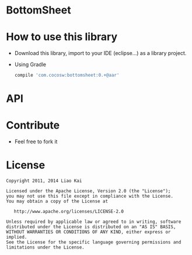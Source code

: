 BottomSheet
=======



How to use this library
=======

- Download this library, import to your IDE (eclipse...) as a library project.
- Using Gradle

    ```groovy
    compile 'com.cocosw:bottomsheet:0.+@aar' 
    ```


API
=======


Contribute
=======

- Feel free to fork it


License
=======

    Copyright 2011, 2014 Liao Kai

    Licensed under the Apache License, Version 2.0 (the "License");
    you may not use this file except in compliance with the License.
    You may obtain a copy of the License at

       http://www.apache.org/licenses/LICENSE-2.0

    Unless required by applicable law or agreed to in writing, software
    distributed under the License is distributed on an "AS IS" BASIS,
    WITHOUT WARRANTIES OR CONDITIONS OF ANY KIND, either express or implied.
    See the License for the specific language governing permissions and
    limitations under the License.
